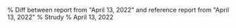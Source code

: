 % Diff between report from "April 13, 2022" and reference report from "April 13, 2022"
% Strudy
% April 13, 2022


